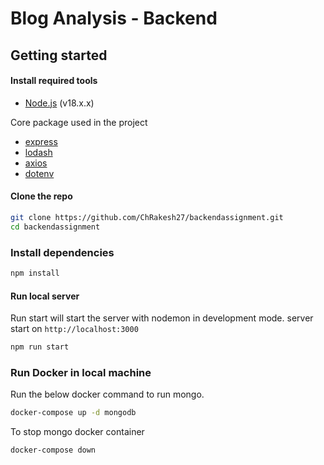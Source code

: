 # Blog Analysis - Backend

## Getting started

#### Install required tools

- [Node.js](https://nodejs.org) (v18.x.x)

Core package used in the project

- [express](https://www.npmjs.com/package/express)
- [lodash](https://www.npmjs.com/package/lodash)
- [axios](https://www.npmjs.com/package/axios)
- [dotenv](https://www.npmjs.com/package/dotenv)

#### Clone the repo

```bash
git clone https://github.com/ChRakesh27/backendassignment.git
cd backendassignment
```

### Install dependencies

```bash
npm install
```

#### Run local server

Run start will start the server with nodemon in development mode. server start on `http://localhost:3000`

```bash
npm run start
```

### Run Docker in local machine

Run the below docker command to run mongo.

```bash
docker-compose up -d mongodb
```

To stop mongo docker container

```bash
docker-compose down
```
